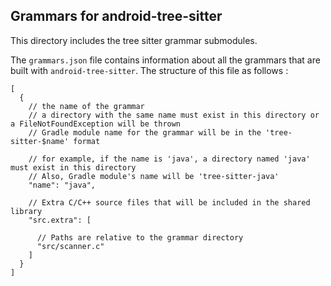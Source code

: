 ## Grammars for android-tree-sitter

This directory includes the tree sitter grammar submodules.

The `grammars.json` file contains information about all the grammars that are built
with `android-tree-sitter`. The structure of this file as follows :

```json5
[
  {
    // the name of the grammar
    // a directory with the same name must exist in this directory or a FileNotFoundException will be thrown
    // Gradle module name for the grammar will be in the 'tree-sitter-$name' format
    
    // for example, if the name is 'java', a directory named 'java' must exist in this directory
    // Also, Gradle module's name will be 'tree-sitter-java'
    "name": "java",
    
    // Extra C/C++ source files that will be included in the shared library
    "src.extra": [
      
      // Paths are relative to the grammar directory
      "src/scanner.c"
    ]
  }
]
```